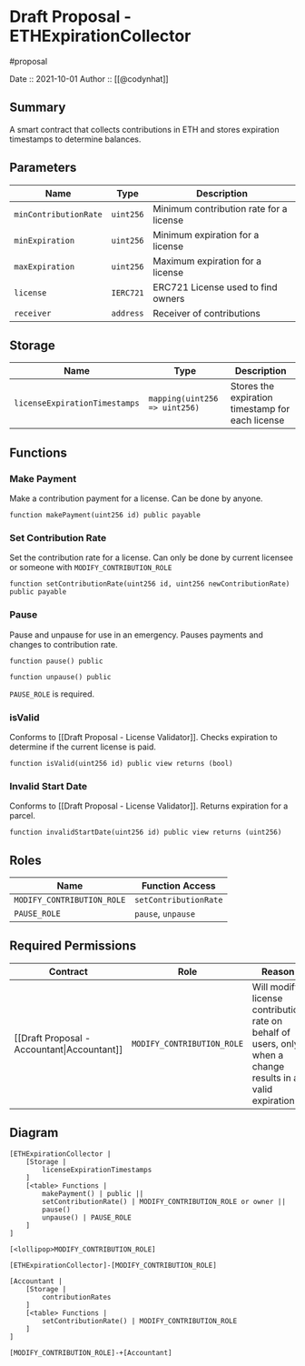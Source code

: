 # Draft Proposal - ETHExpirationCollector
#proposal

Date :: 2021-10-01
Author :: [[@codynhat]]

## Summary
A smart contract that collects contributions in ETH and stores expiration timestamps to determine balances.

## Parameters
| Name                  | Type      | Description                             |
| --------------------- | --------- | --------------------------------------- |
| `minContributionRate` | `uint256` | Minimum contribution rate for a license |
| `minExpiration`       | `uint256` | Minimum expiration for a license        |
| `maxExpiration`       | `uint256` | Maximum expiration for a license        |
| `license`             | `IERC721` | ERC721 License used to find owners      |
| `receiver`            | `address` | Receiver of contributions               |

## Storage
| Name                          | Type                          | Description                                      |
| ----------------------------- | ----------------------------- | ------------------------------------------------ |
| `licenseExpirationTimestamps` | `mapping(uint256 => uint256)` | Stores the expiration timestamp for each license |

## Functions

### Make Payment
Make a contribution payment for a license. Can be done by anyone.

```
function makePayment(uint256 id) public payable
```

### Set Contribution Rate
Set the contribution rate for a license. Can only be done by current licensee or someone with `MODIFY_CONTRIBUTION_ROLE`

```
function setContributionRate(uint256 id, uint256 newContributionRate) public payable
```

### Pause
Pause and unpause for use in an emergency. Pauses payments and changes to contribution rate.

```
function pause() public
```

```
function unpause() public
```

`PAUSE_ROLE` is required.

### isValid
Conforms to [[Draft Proposal - License Validator]]. Checks expiration to determine if the current license is paid.

```
function isValid(uint256 id) public view returns (bool)
```

### Invalid Start Date
Conforms to [[Draft Proposal - License Validator]]. Returns expiration for a parcel.

```solidity
function invalidStartDate(uint256 id) public view returns (uint256)
```

## Roles
| Name                       | Function Access       |
| -------------------------- | --------------------- |
| `MODIFY_CONTRIBUTION_ROLE` | `setContributionRate` |
| `PAUSE_ROLE`               | `pause`, `unpause`    |

## Required Permissions
| Contract                                    | Role                       | Reason                                                                                                     |
| ------------------------------------------- | -------------------------- | ---------------------------------------------------------------------------------------------------------- |
| [[Draft Proposal - Accountant\|Accountant]] | `MODIFY_CONTRIBUTION_ROLE` | Will modify license contribution rate on behalf of users, only when a change results in a valid expiration |

## Diagram
```nomnoml
[ETHExpirationCollector | 
	[Storage |
		licenseExpirationTimestamps
	]
	[<table> Functions |
		makePayment() | public ||
		setContributionRate() | MODIFY_CONTRIBUTION_ROLE or owner ||
		pause() 
		unpause() | PAUSE_ROLE
	]
]

[<lollipop>MODIFY_CONTRIBUTION_ROLE]

[ETHExpirationCollector]-[MODIFY_CONTRIBUTION_ROLE]

[Accountant | 
	[Storage |
		contributionRates
	]
	[<table> Functions |
		setContributionRate() | MODIFY_CONTRIBUTION_ROLE
	]
]

[MODIFY_CONTRIBUTION_ROLE]-+[Accountant]
```